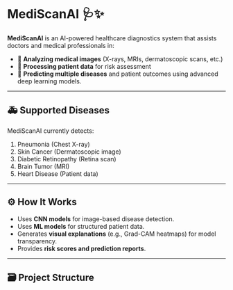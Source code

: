 # MediScanAI 🩺✨

**MediScanAI** is an AI-powered healthcare diagnostics system that assists doctors and medical professionals in:
- 📸 **Analyzing medical images** (X-rays, MRIs, dermatoscopic scans, etc.)
- 🧾 **Processing patient data** for risk assessment
- 🔬 **Predicting multiple diseases** and patient outcomes using advanced deep learning models.

---

## 🚑 **Supported Diseases**
MediScanAI currently detects:
1. Pneumonia (Chest X-ray)
2. Skin Cancer (Dermatoscopic image)
3. Diabetic Retinopathy (Retina scan)
4. Brain Tumor (MRI)
5. Heart Disease (Patient data)

---

## ⚙️ **How It Works**
- Uses **CNN models** for image-based disease detection.
- Uses **ML models** for structured patient data.
- Generates **visual explanations** (e.g., Grad-CAM heatmaps) for model transparency.
- Provides **risk scores and prediction reports**.

---

## 🗃️ **Project Structure**
